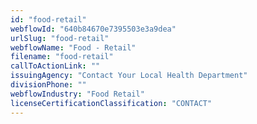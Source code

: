 ```yaml
---
id: "food-retail"
webflowId: "640b84670e7395503e3a9dea"
urlSlug: "food-retail"
webflowName: "Food - Retail"
filename: "food-retail"
callToActionLink: ""
issuingAgency: "Contact Your Local Health Department"
divisionPhone: ""
webflowIndustry: "Food Retail"
licenseCertificationClassification: "CONTACT"
---
```

